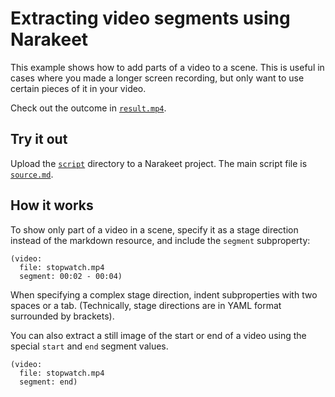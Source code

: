 # Extracting video segments using Narakeet  

This example shows how to add parts of a video to a scene. This is useful in cases where you made a longer screen recording, but only want to use certain pieces of it in your video.

Check out the outcome in [`result.mp4`](result.mp4).

## Try it out

Upload the [`script`](script) directory to a Narakeet project. The main script file is [`source.md`](script/source.md).

## How it works

To show only part of a video in a scene, specify it as a stage direction instead of the markdown resource, and include the `segment` subproperty:

```
(video:
  file: stopwatch.mp4
  segment: 00:02 - 00:04)
```

When specifying a complex stage direction, indent subproperties with two spaces or a tab. (Technically, stage directions are in YAML format surrounded by brackets). 

You can also extract a still image of the start or end of a video using the special `start` and `end` segment values.

```
(video:
  file: stopwatch.mp4
  segment: end)
```
